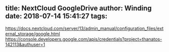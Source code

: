 title: NextCloud GoogleDrive
author: Winding
date: 2018-07-14 15:41:27
tags:
---

https://docs.nextcloud.com/server/13/admin_manual/configuration_files/external_storage/google.html
https://console.developers.google.com/apis/credentials?project=thanatos-142113&authuser=1
